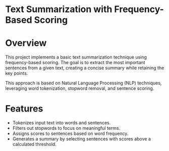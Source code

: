 # Text Summarization with Frequency-Based Scoring

# Overview
This project implements a basic text summarization technique using frequency-based scoring. The goal is to extract the most important sentences from a given text, creating a concise summary while retaining the key points.

This approach is based on Natural Language Processing (NLP) techniques, leveraging word tokenization, stopword removal, and sentence scoring.

# Features
- Tokenizes input text into words and sentences.
- Filters out stopwords to focus on meaningful terms.
- Assigns scores to sentences based on word frequency.
- Generates a summary by selecting sentences with scores above a calculated threshold.
